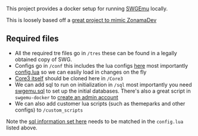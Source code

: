 This project provides a docker setup for running [SWGEmu](https://github.com/swgemu/Core3) locally.

This is loosely based off a [great project to mimic ZonamaDev](https://github.com/thmhoag/swgemu-docker)

## Required files
- All the required tre files go in `/tres` these can be found in a legally obtained copy of SWG.
- Configs go in `/conf` this includes the lua configs [here](https://github.com/swgemu/Core3/tree/unstable/MMOCoreORB/bin/conf) most importantly [config.lua](https://github.com/swgemu/Core3/blob/unstable/MMOCoreORB/bin/conf/config.lua) so we can easily load in changes on the fly
- [Core3 itself](https://github.com/swgemu/Core3) should be cloned here in `/Core3`
- We can add sql to run on initialization in `/sql` most importantly you need [swgemu.sql](https://github.com/swgemu/Core3/blob/unstable/MMOCoreORB/sql/swgemu.sql) to set up the initial databases. There's also a great script in `swgemu-docker` to [create an admin account](https://github.com/thmhoag/swgemu-docker/blob/master/sql/02-admin_account.sql)
- We can also add customer lua scripts (such as themeparks and other configs) to `/custom_scripts`

Note the [sql information set here](docker-compose.yml#L12) needs to be matched in the `config.lua` listed above.